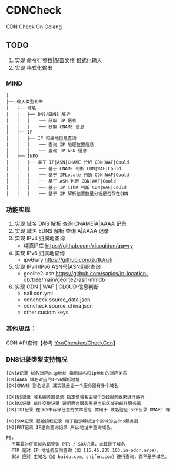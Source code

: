 # CDNCheck
CDN Check On Golang

## TODO 
1. 实现 命令行参数|配置文件 格式化输入
2. 实现 格式化输出

### MIND
```
│
├── 输入类型判断
│   ├── 域名
│   │   ├── DNS/EDNS 解析
│   │   │   ├── 获取 IP 信息
│   │   │   └── 获取 CNAME 信息
│   ├── IP   
│   │   ├── IP 归属地信息查询
│   │   │   ├── 查询 IP 地理位置信息
│   │   │   └── 查询 IP ASN 信息
│   ├── INFO  
│   │   ├── 基于 IP|ASN|CNAME 分析 CDN|WAF|Could
│   │   │   ├── 基于 CNAME 判断 CDN|WAF|Could
│   │   │   ├── 基于 IPLocate 判断 CDN|WAF|Could
│   │   │   ├── 基于 ASN 判断 CDN|WAF|Could
│   │   │   ├── 基于 IP CIDR 判断 CDN|WAF|Could
│   │   │   └── 基于 IP 解析结果数量分析是否存在CDN

```

### 功能实现
1. 实现 域名 DNS 解析 查询 CNAME|A|AAAA 记录
2. 实现 域名 EDNS 解析 查询 A|AAAA 记录
3. 实现 IPv4 归属地查询
   - 纯真IP库 https://github.com/xiaoqidun/qqwry
4. 实现 IPv6 归属地查询
   - ipv6wry https://github.com/zu1k/nali
5. 实现 IPv4/IPv6 ASN号|ASN组织查询
    - geolite2-asn https://github.com/sapics/ip-location-db/tree/main/geolite2-asn-mmdb
6. 实现 CDN | WAF | CLOUD 信息判断
   - nali cdn.yml
   - cdncheck  source_data.json
   - cdncheck  source_china.json
   - other custom keys

### 其他思路：
CDN API查询【参考 [YouChenJun/CheckCdn](https://github.com/YouChenJun/CheckCdn)】


### DNS记录类型支持情况
```
[OK]A记录 域名对应的ip地址 指示域名和ip地址的对应关系
[OK]AAAA 域名对应的IPv6解析地址
[OK]CNAME 别名记录 其实就是让一个服务器有多个域名

[OK]NS记录 域名服务器记录 指定该域名由哪个DNS服务器来进行解析
[OK]MX记录 邮件交换记录 说明哪台服务器是当前区域的邮件服务器
[OK]TXT记录 在DNS中存储任意的文本信息 常用于 域名验证 SPF记录 DMARC 等

[NO]SOA记录 起始授权记录 用于指示解析这个区域的主dns服务器
[NO]PRT记录 IP逆向查询记录 从ip地址中查询域名。

PS:
  不需要对任意域名都查询 PTR / SOA记录，尤其是子域名
  PTR 是对 IP 地址的反向查询（如 115.46.235.103.in-addr.arpa）。
  SOA 应对 主域名（如 baidu.com、shifen.com）进行查询，而不是子域名。
```


	


